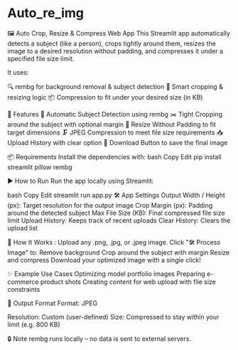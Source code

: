﻿# Auto_re_img
🖼️ Auto Crop, Resize & Compress Web App
This Streamlit app automatically detects a subject (like a person),
crops tightly around them,
resizes the image to a desired resolution without padding, 
and compresses it under a specified file size limit.

It uses:

🔍 rembg for background removal & subject detection
📐 Smart cropping & resizing logic
📦 Compression to fit under your desired size (in KB)

🚀 Features
🧠 Automatic Subject Detection using rembg
✂️ Tight Cropping around the subject with optional margin
📏 Resize Without Padding to fit target dimensions
🗜️ JPEG Compression to meet file size requirements
📥 Upload History with clear option
💾 Download Button to save the final image


📦 Requirements
Install the dependencies with:
bash
Copy
Edit
pip install streamlit pillow rembg


▶️ How to Run
Run the app locally using Streamlit:

bash
Copy
Edit
streamlit run app.py
🛠️ App Settings
Output Width / Height (px): Target resolution for the output image
Crop Margin (px): Padding around the detected subject
Max File Size (KB): Final compressed file size limit
Upload History: Keeps track of recent uploads
Clear History: Clears the upload list


📸 How It Works :
Upload any .png, .jpg, or .jpeg image.
Click "🛠 Process Image" to:
Remove background
Crop around the subject with margin
Resize and compress
Download your optimized image with a single click!

✨ Example Use Cases
Optimizing model portfolio images
Preparing e-commerce product shots
Creating content for web upload with file size constraints

📁 Output Format
Format: JPEG


Resolution: Custom (user-defined)
Size: Compressed to stay within your limit (e.g. 800 KB)


🔒 Note
rembg runs locally – no data is sent to external servers.
